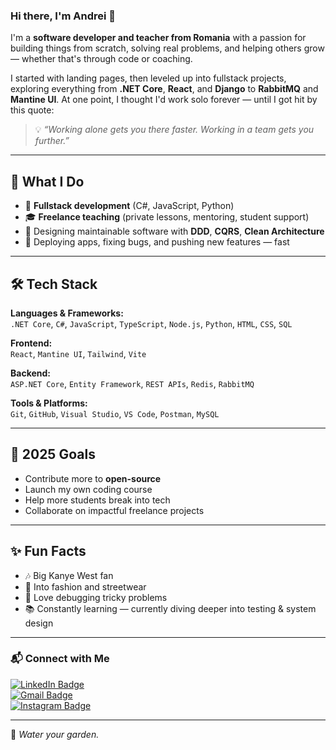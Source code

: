 ### Hi there, I'm Andrei 👋

I'm a **software developer and teacher from Romania** with a passion for building things from scratch, solving real problems, and helping others grow — whether that's through code or coaching.

I started with landing pages, then leveled up into fullstack projects, exploring everything from **.NET Core**, **React**, and **Django** to **RabbitMQ** and **Mantine UI**. At one point, I thought I'd work solo forever — until I got hit by this quote:

> 💡 *“Working alone gets you there faster. Working in a team gets you further.”*

---

## 💼 What I Do

- 🧠 **Fullstack development** (C#, JavaScript, Python)
- 🎓 **Freelance teaching** (private lessons, mentoring, student support)
- 🧰 Designing maintainable software with **DDD**, **CQRS**, **Clean Architecture**
- 🚀 Deploying apps, fixing bugs, and pushing new features — fast

---

## 🛠 Tech Stack

**Languages & Frameworks:**  
`.NET Core`, `C#`, `JavaScript`, `TypeScript`, `Node.js`, `Python`, `HTML`, `CSS`, `SQL`

**Frontend:**  
`React`, `Mantine UI`, `Tailwind`, `Vite`

**Backend:**  
`ASP.NET Core`, `Entity Framework`, `REST APIs`, `Redis`, `RabbitMQ`

**Tools & Platforms:**  
`Git`, `GitHub`, `Visual Studio`, `VS Code`, `Postman`, `MySQL`

---

## 🎯 2025 Goals

- Contribute more to **open-source**
- Launch my own coding course
- Help more students break into tech
- Collaborate on impactful freelance projects

---

## ✨ Fun Facts

- 🎶 Big Kanye West fan  
- 👟 Into fashion and streetwear  
- 🧩 Love debugging tricky problems  
- 📚 Constantly learning — currently diving deeper into testing & system design  

---

### 📬 Connect with Me

[![LinkedIn Badge](https://img.shields.io/badge/Popescu_Andrei-blue?style=flat-square&logo=Linkedin&logoColor=white)](https://www.linkedin.com/in/popescu-andrei-bb960620a/)  
[![Gmail Badge](https://img.shields.io/badge/-andreip927@gmail.com-c14438?style=flat-square&logo=Gmail&logoColor=white)](mailto:andreip927@gmail.com)  
[![Instagram Badge](https://img.shields.io/badge/popica___-cd486b?style=flat-square&logo=Instagram&logoColor=white)](https://www.instagram.com/popica___/)

---

🌱 *Water your garden.*
